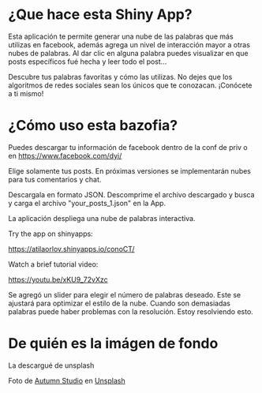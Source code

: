 # ¿Que hace esta Shiny App?

Esta aplicación te permite generar una nube de las palabras que más
utilizas en facebook, además agrega un nivel de interacción mayor a otras
nubes de palabras. Al dar clic en alguna palabra puedes visualizar en que posts específicos fué hecha y leer todo el post...

Descubre tus palabras favoritas y cómo las utilizas.
No dejes que los algoritmos de redes sociales sean los únicos que te conozacan. ¡Conócete a ti mismo! 

# ¿Cómo uso esta bazofia?

Puedes descargar tu información de facebook dentro de la conf de priv
o en https://www.facebook.com/dyi/

Elige solamente tus posts. En próximas versiones se implementarán nubes para tus comentarios y chat.

Descargala en formato JSON. Descomprime el archivo descargado y busca y carga el archivo "your_posts_1.json" en la App.

La aplicación despliega una nube de palabras interactiva.

Try the app on shinyapps:

https://atilaorlov.shinyapps.io/conoCT/

Watch a brief tutorial video:

https://youtu.be/xKU9_72vXzc

Se agregó un slider para elegir el número de palabras deseado.
Este se ajustará para optimizar el estilo de la nube. Cuando son demasiadas palabras puede haber problemas con la resolución. Estoy resolviendo esto.

# De quién es la imágen de fondo

La descargué de unsplash

Foto de <a href="https://unsplash.com/@autumnstudio?utm_source=unsplash&utm_medium=referral&utm_content=creditCopyText">Autumn Studio</a> en <a href="https://unsplash.com/es/fotos/PaM7SD5wM6g?utm_source=unsplash&utm_medium=referral&utm_content=creditCopyText">Unsplash</a>
  

